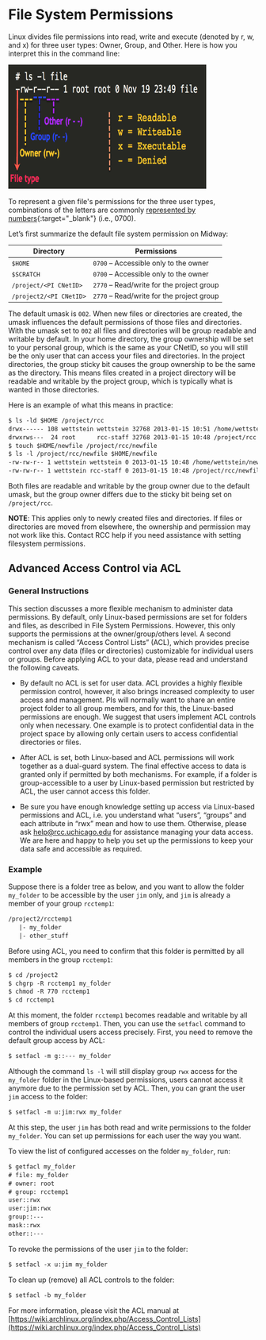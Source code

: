 # File System Permissions

Linux divides file permissions into read, write and execute (denoted by r, w, and x) for three user types: Owner, Group, and Other. Here is how you interpret this in the command line:

<img src="../img/Files-permissions-and-ownership-basics-in-Linux.png" width="400" height="250" />

To represent a given file's permissions for the three user types, combinations of the letters are commonly [represented by numbers](https://www.guru99.com/file-permissions.html#absolute_mode_in_linux){:target="_blank"} (i.e., 0700).  

Let’s first summarize the default file system permission on Midway:

| Directory | Permissions |
| --------- | ----------- |
| `$HOME`| `0700` – Accessible only to the owner|
| `$SCRATCH`| `0700` – Accessible only to the owner|
| `/project/<PI CNetID>`| `2770` – Read/write for the project group|
| `/project2/<PI CNetID>`| `2770` – Read/write for the project group|

The default umask is `002`. When new files or directories are created, the umask
influences the default permissions of those files and directories.  With the
umask set to `002` all files and directories will be group readable and
writable by default. In your home directory, the group ownership will be set
to your personal group, which is the same as your CNetID, so you will still
be the only user that can access your files and directories. In the project
directories, the group sticky bit causes the group ownership to be the same
as the directory. This means files created in a project directory will be
readable and writable by the project group, which is typically what is wanted
in those directories.

Here is an example of what this means in practice:

```default
$ ls -ld $HOME /project/rcc
drwx------ 108 wettstein wettstein 32768 2013-01-15 10:51 /home/wettstein
drwxrws---  24 root      rcc-staff 32768 2013-01-15 10:48 /project/rcc
$ touch $HOME/newfile /project/rcc/newfile
$ ls -l /project/rcc/newfile $HOME/newfile
-rw-rw-r-- 1 wettstein wettstein 0 2013-01-15 10:48 /home/wettstein/newfile
-rw-rw-r-- 1 wettstein rcc-staff 0 2013-01-15 10:48 /project/rcc/newfile
```

Both files are readable and writable by the group owner due to the default
umask, but the group owner differs due to the sticky bit being set on
`/project/rcc`.

**NOTE**: This applies only to newly created files and directories. If files or directories are moved from elsewhere, the ownership and permission may not work like this.  Contact RCC help if you need assistance with setting filesystem permissions.

## Advanced Access Control via ACL

### General Instructions

This section discusses a more flexible mechanism to administer data permissions. By default, only Linux-based permissions are set for folders and files, as described in File System Permissions. However, this only supports the permissions at the owner/group/others level. A second mechanism is called “Access Control Lists” (ACL), which provides precise control over any data (files or directories) customizable for individual users or groups. Before applying ACL to your data, please read and understand the following caveats.


* By default no ACL is set for user data. ACL provides a highly flexible permission control, however, it also brings increased complexity to user access and management. PIs will normally want to share an entire project folder to all group members, and for this, the Linux-based permissions are enough. We suggest that users implement ACL controls only when necessary. One example is to protect confidential data in the project space by allowing only certain users to access confidential directories or files.


* After ACL is set, both Linux-based and ACL permissions will work together as a dual-guard system. The final effective access to data is granted only if permitted by both mechanisms. For example, if a folder is group-accessible to a user by Linux-based permission but restricted by ACL, the user cannot access this folder.


* Be sure you have enough knowledge setting up access via Linux-based permissions and ACL, i.e. you understand what “users”, “groups” and each attribute in “rwx” mean and how to use them. Otherwise, please ask [help@rcc.uchicago.edu](mailto:help@rcc.uchicago.edu) for assistance managing your data access. We are here and happy to help you set up the permissions to keep your data safe and accessible as required.

### Example

Suppose there is a folder tree as below, and you want to allow the folder `my_folder` to be accessible by the user `jim` only,
and `jim` is already a member of your group `rcctemp1`:

```default
/project2/rcctemp1
   |- my_folder
   |- other_stuff
```

Before using ACL, you need to confirm that this folder is permitted by all members in the group `rcctemp1`:

```default
$ cd /project2
$ chgrp -R rcctemp1 my_folder
$ chmod -R 770 rcctemp1
$ cd rcctemp1
```

At this moment, the folder `rcctemp1` becomes readable and writable by all members of group `rcctemp1`. Then, you can use
the `setfacl` command to control the individual users access precisely. First, you need to remove the default group
access by ACL:

```default
$ setfacl -m g::--- my_folder
```

Although the command `ls -l` will still display group `rwx` access for the `my_folder` folder in the Linux-based permissions,
users cannot access it anymore due to the permission set by ACL. Then, you can grant the user `jim` access to the folder:

```default
$ setfacl -m u:jim:rwx my_folder
```

At this step, the user `jim` has both read and write permissions to the folder `my_folder`. You can set up permissions for
each user the way you want.

To view the list of configured accesses on the folder `my_folder`, run:

```default
$ getfacl my_folder
# file: my_folder
# owner: root
# group: rcctemp1
user::rwx
user:jim:rwx
group::---
mask::rwx
other::---
```

To revoke the permissions of the user `jim` to the folder:

```default
$ setfacl -x u:jim my_folder
```

To clean up (remove) all ACL controls to the folder:

```default
$ setfacl -b my_folder
```

For more information, please visit the ACL manual at [https://wiki.archlinux.org/index.php/Access_Control_Lists](https://wiki.archlinux.org/index.php/Access_Control_Lists)